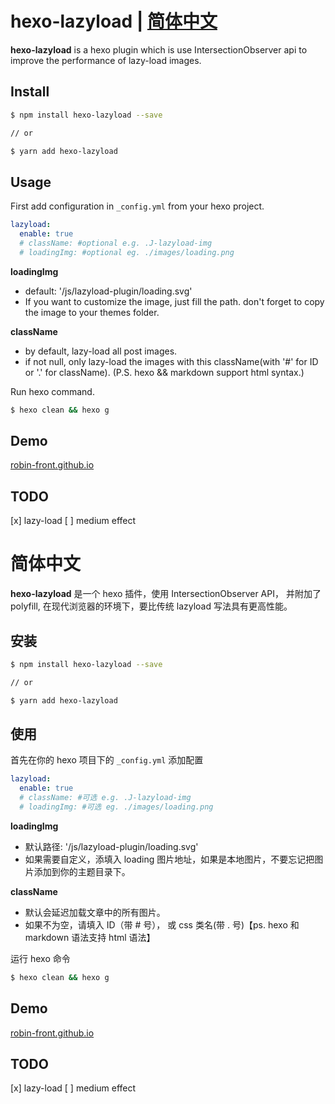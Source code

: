 # hexo-lazyload | [简体中文](#简体中文)

**hexo-lazyload** is a hexo plugin which is use IntersectionObserver api to improve the performance of lazy-load images.


## Install

```bash
$ npm install hexo-lazyload --save

// or

$ yarn add hexo-lazyload
```

## Usage

First add configuration in `_config.yml` from your hexo project.

```yaml
lazyload:
  enable: true
  # className: #optional e.g. .J-lazyload-img
  # loadingImg: #optional eg. ./images/loading.png
```

**loadingImg**
- default: '/js/lazyload-plugin/loading.svg'
- If you want to customize the image, just fill the path. don't forget to copy the image to your themes folder.

**className**
- by default, lazy-load all post images.
- if not null, only lazy-load the images with this className(with '#' for ID or '.' for className). (P.S. hexo && markdown support html syntax.)


Run hexo command.

```bash
$ hexo clean && hexo g
```

## Demo

[robin-front.github.io](https://robin-front.github.io)

## TODO

[x] lazy-load
[ ] medium effect

# 简体中文

**hexo-lazyload** 是一个 hexo 插件，使用 IntersectionObserver API， 并附加了 polyfill, 在现代浏览器的环境下，要比传统 lazyload 写法具有更高性能。

## 安装

```bash
$ npm install hexo-lazyload --save

// or

$ yarn add hexo-lazyload
```

## 使用

首先在你的 hexo 项目下的 `_config.yml` 添加配置

```yaml
lazyload:
  enable: true
  # className: #可选 e.g. .J-lazyload-img
  # loadingImg: #可选 eg. ./images/loading.png
```

**loadingImg**
- 默认路径: '/js/lazyload-plugin/loading.svg'
- 如果需要自定义，添填入 loading 图片地址，如果是本地图片，不要忘记把图片添加到你的主题目录下。

**className**
- 默认会延迟加载文章中的所有图片。
- 如果不为空，请填入 ID（带 # 号）， 或 css 类名(带 . 号)【ps. hexo 和 markdown 语法支持 html 语法】


运行 hexo 命令

```bash
$ hexo clean && hexo g
```

## Demo

[robin-front.github.io](https://robin-front.github.io)

## TODO

[x] lazy-load
[ ] medium effect
